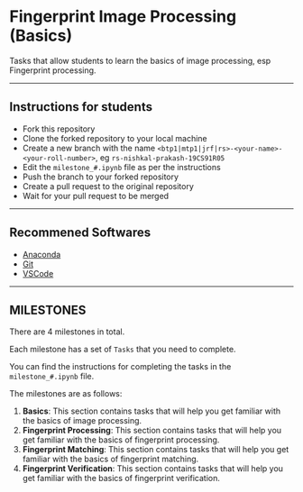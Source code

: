 # Fingerprint Image Processing (Basics)

Tasks that allow students to learn the basics of image processing, esp Fingerprint processing.

---

## Instructions for students
* Fork this repository
* Clone the forked repository to your local machine
* Create a new branch with the name `<btp1|mtp1|jrf|rs>-<your-name>-<your-roll-number>`, eg `rs-nishkal-prakash-19CS91R05`
* Edit the `milestone_#.ipynb` file as per the instructions
* Push the branch to your forked repository
* Create a pull request to the original repository
* Wait for your pull request to be merged

---

## Recommened Softwares
* [Anaconda](https://www.anaconda.com/products/individual)
* [Git](https://git-scm.com/downloads)
* [VSCode](https://code.visualstudio.com/download)



---

## MILESTONES
There are 4 milestones in total.

Each milestone has a set of `Tasks` that you need to complete. 

You can find the instructions for completing the tasks in the `milestone_#.ipynb` file.

The milestones are as follows:
1. **Basics**: This section contains tasks that will help you get familiar with the basics of image processing.
2. **Fingerprint Processing**: This section contains tasks that will help you get familiar with the basics of fingerprint processing.
3. **Fingerprint Matching**: This section contains tasks that will help you get familiar with the basics of fingerprint matching.
4. **Fingerprint Verification**: This section contains tasks that will help you get familiar with the basics of fingerprint verification.

